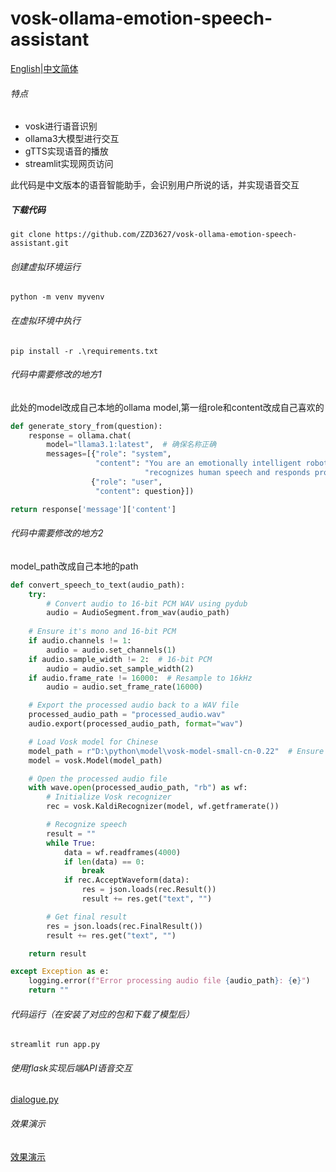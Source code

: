 # vosk-ollama-emotion-speech-assistant

[English](https://github.com/ZZD3627/vosk-ollama-emotion-speech-assistant/blob/main/README.md)|[中文简体](https://github.com/ZZD3627/vosk-ollama-emotion-speech-assistant/edit/main/README_CN.md)

###### 特点

- vosk进行语音识别
- ollama3大模型进行交互
- gTTS实现语音的播放
- streamlit实现网页访问

此代码是中文版本的语音智能助手，会识别用户所说的话，并实现语音交互

##### 下载代码

```shell
git clone https://github.com/ZZD3627/vosk-ollama-emotion-speech-assistant.git
```

###### 创建虚拟环境运行

```shell
python -m venv myvenv
```

###### 在虚拟环境中执行

```shell
pip install -r .\requirements.txt
```

###### 代码中需要修改的地方1

此处的model改成自己本地的ollama model,第一组role和content改成自己喜欢的

```python
def generate_story_from(question):
    response = ollama.chat(
        model="llama3.1:latest",  # 确保名称正确
        messages=[{"role": "system",
                   "content": "You are an emotionally intelligent robot that "
                              "recognizes human speech and responds professionally and emotionally based on it"},
                  {"role": "user",
                   "content": question}])

return response['message']['content']
```

###### 代码中需要修改的地方2

model_path改成自己本地的path

```python
def convert_speech_to_text(audio_path):
    try:
        # Convert audio to 16-bit PCM WAV using pydub
        audio = AudioSegment.from_wav(audio_path) 	
    
    # Ensure it's mono and 16-bit PCM
    if audio.channels != 1:
        audio = audio.set_channels(1)
    if audio.sample_width != 2:  # 16-bit PCM
        audio = audio.set_sample_width(2)
    if audio.frame_rate != 16000:  # Resample to 16kHz
        audio = audio.set_frame_rate(16000)

    # Export the processed audio back to a WAV file
    processed_audio_path = "processed_audio.wav"
    audio.export(processed_audio_path, format="wav")

    # Load Vosk model for Chinese
    model_path = r"D:\python\model\vosk-model-small-cn-0.22"  # Ensure the model path is correct
    model = vosk.Model(model_path)

    # Open the processed audio file
    with wave.open(processed_audio_path, "rb") as wf:
        # Initialize Vosk recognizer
        rec = vosk.KaldiRecognizer(model, wf.getframerate())

        # Recognize speech
        result = ""
        while True:
            data = wf.readframes(4000)
            if len(data) == 0:
                break
            if rec.AcceptWaveform(data):
                res = json.loads(rec.Result())
                result += res.get("text", "")

        # Get final result
        res = json.loads(rec.FinalResult())
        result += res.get("text", "")

    return result

except Exception as e:
    logging.error(f"Error processing audio file {audio_path}: {e}")
    return ""
```

###### 代码运行（在安装了对应的包和下载了模型后）

```shell
streamlit run app.py
```
###### 使用flask实现后端API语音交互
[dialogue.py](app%2Fdialogue.py)

###### 效果演示
[效果演示](https://www.bilibili.com/video/BV1MmCBYqEF4/)

